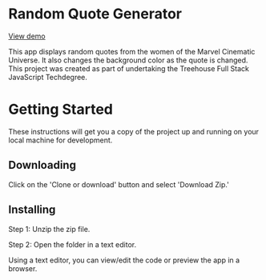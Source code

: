 # Random Quote Generator

[View demo](https://alexhippo.github.io/random-quote-generator)

This app displays random quotes from the women of the Marvel Cinematic Universe. It also changes the background color as the quote is changed. This project was created as part of undertaking the Treehouse Full Stack JavaScript Techdegree.

# Getting Started
These instructions will get you a copy of the project up and running on your local machine for development.

## Downloading
Click on the 'Clone or download' button and select 'Download Zip.'

## Installing
Step 1: Unzip the zip file.

Step 2: Open the folder in a text editor.

Using a text editor, you can view/edit the code or preview the app in a browser.